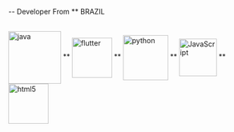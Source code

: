   
  
    
  -- Developer From ** BRAZIL  
  
  
	 
      
    
   
            
            
<div style=display: inline_block"><br/>
     <img align="center" alt= "java" 
      <img height= "105" widht="105" src="https://cdn.jsdelivr.net/gh/devicons/devicon/icons/java/java-original-wordmark.svg" />
        	                         **													     
     <img align= "center" alt= "flutter" 
      <img height= "80" widht="80"  src="https://cdn.jsdelivr.net/gh/devicons/devicon/icons/flutter/flutter-original.svg" />
	                                 **														 
	<img align= "center" alt= "python" 
      <img height= "90" widht="90" src="https://cdn.jsdelivr.net/gh/devicons/devicon/icons/python/python-original.svg" />
	                                 **						     									      
        <img align= "center" alt= "JavaScript" 
      <img height= "75" widht="75" src="https://cdn.jsdelivr.net/gh/devicons/devicon/icons/javascript/javascript-original.svg" />
	                                 **
	<img align= "center" alt= "html5" 
      <img height= "80" widht="80" src="https://cdn.jsdelivr.net/gh/devicons/devicon/icons/html5/html5-original.svg" />
          													      
															      
       
          								                                                                                              
 <div/>
          
          
               

